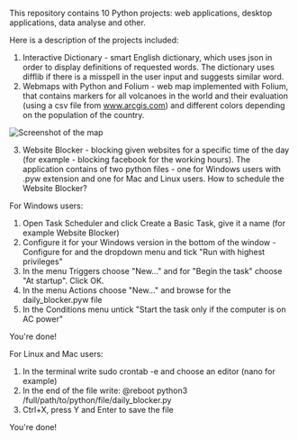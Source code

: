 This repository contains 10 Python projects: web applications, desktop applications, data analyse and other.

Here is a description of the projects included:

1. Interactive Dictionary - smart English dictionary, which uses json in order to display definitions of requested words. The dictionary uses difflib if there is a misspell in the user input and suggests similar word.
2. Webmaps with Python and Folium - web map implemented with Folium, that contains markers for all volcanoes in the world and their evaluation (using a csv file from www.arcgis.com) and different colors depending on the population of the country.

![Screenshot of the map](https://i.imgur.com/u5NxskS.png)

3. Website Blocker - blocking given websites for a specific time of the day (for example - blocking facebook for the working hours). The application contains of two python files - one for Windows users with .pyw extension and one for Mac and Linux users.
How to schedule the Website Blocker?

For Windows users:
  1. Open Task Scheduler and click Create a Basic Task, give it a name (for example Website Blocker)
  2. Configure it for your Windows version in the bottom of the window - Configure for and the dropdown menu and tick "Run with highest privileges"
  3. In the menu Triggers choose "New..." and for "Begin the task" choose "At startup". Click OK.
  4. In the menu Actions choose "New..." and browse for the daily_blocker.pyw file
  4. In the Conditions menu untick "Start the task only if the computer is on AC power"
  
You're done!

For Linux and Mac users:
  1. In the terminal write sudo crontab -e and choose an editor (nano for example)
  2. In the end of the file write:
    @reboot python3 /full/path/to/python/file/daily_blocker.py
  3. Ctrl+X, press Y and Enter to save the file

You're done!
